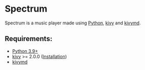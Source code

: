 # Spectrum
Spectrum is a music player made using [Python](https://www.python.org), [kivy](https://kivy.org) and [kivymd](https://github.com/kivymd/KivyMD).
## Requirements:
- [Python 3.9+](https://www.python.org/)
- [kivy](https://github.com/kivy/kivy) >= 2.0.0 ([Installation](https://kivy.org/doc/stable/gettingstarted/installation.html))
- [kivymd](https://github.com/kivymd/KivyMD)
